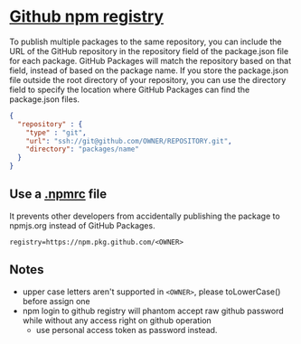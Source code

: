 # [Github npm registry](npm.pkg.github.com)


To publish multiple packages to the same repository, you can include the URL of the GitHub repository in the repository field of the package.json file for each package. GitHub Packages will match the repository based on that field, instead of based on the package name. If you store the package.json file outside the root directory of your repository, you can use the directory field to specify the location where GitHub Packages can find the package.json files.
```json
{
  "repository" : {
    "type" : "git",
    "url": "ssh://git@github.com/OWNER/REPOSITORY.git",
    "directory": "packages/name"
  }
}
```

## Use a [.npmrc](./.npmrc) file
 It prevents other developers from accidentally publishing the package to npmjs.org instead of GitHub Packages.

`registry=https://npm.pkg.github.com/<OWNER> `

## Notes
- upper case letters aren't supported in `<OWNER>`, please toLowerCase() before assign one
- npm login to github registry will phantom accept raw github password while without any access right on github operation
    - use personal access token as password instead. 

